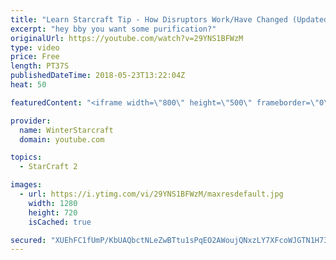 ```yaml
---
title: "Learn Starcraft Tip - How Disruptors Work/Have Changed (Updated Patch 4.0 2018)"
excerpt: "hey bby you want some purification?"
originalUrl: https://youtube.com/watch?v=29YNS1BFWzM
type: video
price: Free
length: PT37S
publishedDateTime: 2018-05-23T13:22:04Z
heat: 50

featuredContent: "<iframe width=\"800\" height=\"500\" frameborder=\"0\" src=\"https://www.youtube.com/embed/29YNS1BFWzM\" allow=\"accelerometer; autoplay; encrypted-media; gyroscope; picture-in-picture\" allowfullscreen></iframe>"

provider:
  name: WinterStarcraft
  domain: youtube.com

topics:
  - StarCraft 2

images:
  - url: https://i.ytimg.com/vi/29YNS1BFWzM/maxresdefault.jpg
    width: 1280
    height: 720
    isCached: true

secured: "XUEhFC1fUmP/KbUAQbctNLeZwBTtu1sPqEO2AWoujQNxzLY7XFcoWJGTN1H73ib8qL9j4kgsWoKT4ObsAn7smsD9ybe6aSe1+YjljjEgPQl9I0hgSnHm9VINqW9AxAQ2WG+Eb4kBRTBj/Ts2sKXye1O7YkOAsNBepthn3UV1SUKQAjEgOwdlsndV3pWWPSaIyzbj2p9sQ3wFJ+zGpUSRCPYuDHer9ErvsEh61a72ReshOPkpPS/XEG/791U+/dNW1N/rZoZ8RPEEGAw6rODbeeW032dIXnnboWeKIVL8puKDplh9FtB170Q+6s2yRQL0OrVtksvo1ImXeSFTE3M+iRxLAJABP0w8I+oI7iMt/+hmUYWe/7pxC4q+0OJIl449AbTzJuR3gI4FEGX+zrPgQ2Rp8Wr3X6+MLA02QsqhAwQ=;obbNEW7jJubJzj48PmTiEg=="
---
```


